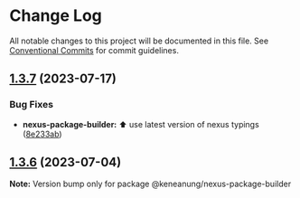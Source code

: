# Change Log

All notable changes to this project will be documented in this file.
See [Conventional Commits](https://conventionalcommits.org) for commit guidelines.

## [1.3.7](https://github.com/keneanung/nexus-package-builder/compare/@keneanung/nexus-package-builder@1.3.6...@keneanung/nexus-package-builder@1.3.7) (2023-07-17)

### Bug Fixes

- **nexus-package-builder:** :arrow_up: use latest version of nexus typings ([8e233ab](https://github.com/keneanung/nexus-package-builder/commit/8e233abdf02e4390602b272519b654db220a41b5))

## [1.3.6](https://github.com/keneanung/nexus-package-builder/compare/@keneanung/nexus-package-builder@1.3.5...@keneanung/nexus-package-builder@1.3.6) (2023-07-04)

**Note:** Version bump only for package @keneanung/nexus-package-builder
